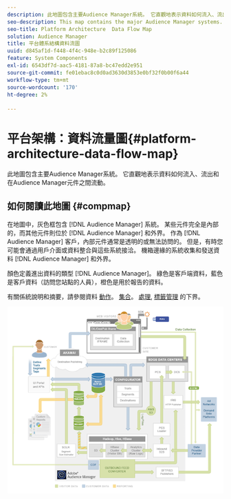 ```yaml
---
description: 此地圖包含主要Audience Manager系統。 它直觀地表示資料如何流入、流出和在Audience Manager元件之間流動。
seo-description: This map contains the major Audience Manager systems. It visually represents how data flows into, out of, and among Audience Manager components.
seo-title: Platform Architecture  Data Flow Map
solution: Audience Manager
title: 平台體系結構資料流圖
uuid: d845af1d-f448-4f4c-948e-b2c89f125086
feature: System Components
exl-id: 6543df7d-aac5-4181-87a8-bc47edd2e951
source-git-commit: fe01ebac8c0d0ad3630d3853e0bf32f0b00f6a44
workflow-type: tm+mt
source-wordcount: '170'
ht-degree: 2%

---
```


# 平台架構：資料流量圖{#platform-architecture-data-flow-map}

此地圖包含主要Audience Manager系統。 它直觀地表示資料如何流入、流出和在Audience Manager元件之間流動。

## 如何閱讀此地圖 {#compmap}

<!-- 

c_compmap.xml

 -->

在地圖中，灰色框包含 [!DNL Audience Manager] 系統。 某些元件完全是內部的，而其他元件則位於 [!DNL Audience Manager] 和外界。 作為 [!DNL Audience Manager] 客戶，內部元件通常是透明的或無法訪問的。 但是，有時您可能會通過用戶介面或資料整合與這些系統接洽。 機箱邊緣的系統收集和發送資料 [!DNL Audience Manager] 和外界。

顏色定義進出資料的類型 [!DNL Audience Manager]。 綠色是客戶端資料，藍色是客戶資料（訪問您站點的人員），橙色是用於報告的資料。

有關係統說明和摘要，請參閱資料 [動作](../../reference/system-components/components-data-action.md)。 [集合](../../reference/system-components/components-data-collection.md)。 [處理](../../reference/system-components/components-data-processing.md), [標籤管理](../../reference/system-components/components-tag-management.md) 的下界。

![](assets/flowmap.png)
